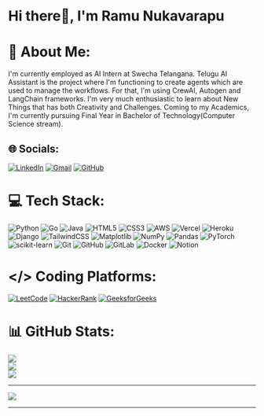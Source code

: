 # Hi there👋, I'm Ramu Nukavarapu
# 💫 About Me:
I'm currently employed as AI Intern at Swecha Telangana. Telugu AI Assistant is the project where I'm functioning to create agents which are used to manage the workflows. For that, I'm using CrewAI, Autogen and LangChain frameworks. I'm very much enthusiastic to learn about New Things that has both Creativity and Challenges. Coming to my Academics, I'm currently pursuing Final Year in Bachelor of Technology(Computer Science stream).


## 🌐 Socials:
[![LinkedIn](https://img.shields.io/badge/LinkedIn-%230077B5.svg?logo=linkedin&logoColor=white)](https://linkedin.com/in/ramu-nukavarapu) 
[![Gmail](https://img.shields.io/badge/Gmail-D14836?logo=gmail&logoColor=white)](mailto:ramunukavarapu2004@gmail.com)
[![GitHub](https://img.shields.io/badge/GitHub-%23121011.svg?logo=github&logoColor=white)](https://github.com/ramu-nukavarapu)


# 💻 Tech Stack:
![Python](https://img.shields.io/badge/python-3670A0?style=for-the-badge&logo=python&logoColor=ffdd54) ![Go](https://img.shields.io/badge/go-%2300ADD8.svg?style=for-the-badge&logo=go&logoColor=white) ![Java](https://img.shields.io/badge/java-%23ED8B00.svg?style=for-the-badge&logo=openjdk&logoColor=white) ![HTML5](https://img.shields.io/badge/html5-%23E34F26.svg?style=for-the-badge&logo=html5&logoColor=white) ![CSS3](https://img.shields.io/badge/css3-%231572B6.svg?style=for-the-badge&logo=css3&logoColor=white) ![AWS](https://img.shields.io/badge/AWS-%23FF9900.svg?style=for-the-badge&logo=amazon-aws&logoColor=white) ![Vercel](https://img.shields.io/badge/vercel-%23000000.svg?style=for-the-badge&logo=vercel&logoColor=white) ![Heroku](https://img.shields.io/badge/heroku-%23430098.svg?style=for-the-badge&logo=heroku&logoColor=white) ![Django](https://img.shields.io/badge/django-%23092E20.svg?style=for-the-badge&logo=django&logoColor=white) ![TailwindCSS](https://img.shields.io/badge/tailwindcss-%2338B2AC.svg?style=for-the-badge&logo=tailwind-css&logoColor=white) ![Matplotlib](https://img.shields.io/badge/Matplotlib-%23ffffff.svg?style=for-the-badge&logo=Matplotlib&logoColor=black) ![NumPy](https://img.shields.io/badge/numpy-%23013243.svg?style=for-the-badge&logo=numpy&logoColor=white) ![Pandas](https://img.shields.io/badge/pandas-%23150458.svg?style=for-the-badge&logo=pandas&logoColor=white) ![PyTorch](https://img.shields.io/badge/PyTorch-%23EE4C2C.svg?style=for-the-badge&logo=PyTorch&logoColor=white) ![scikit-learn](https://img.shields.io/badge/scikit--learn-%23F7931E.svg?style=for-the-badge&logo=scikit-learn&logoColor=white) ![Git](https://img.shields.io/badge/git-%23F05033.svg?style=for-the-badge&logo=git&logoColor=white) ![GitHub](https://img.shields.io/badge/github-%23121011.svg?style=for-the-badge&logo=github&logoColor=white) ![GitLab](https://img.shields.io/badge/gitlab-%23181717.svg?style=for-the-badge&logo=gitlab&logoColor=white) ![Docker](https://img.shields.io/badge/docker-%230db7ed.svg?style=for-the-badge&logo=docker&logoColor=white) ![Notion](https://img.shields.io/badge/Notion-%23000000.svg?style=for-the-badge&logo=notion&logoColor=white)

# </> Coding Platforms:
[![LeetCode](https://img.shields.io/badge/LeetCode-%23FFA116.svg?logo=LeetCode&logoColor=white)](https://leetcode.com/ramu-nukavarapu/)
[![HackerRank](https://img.shields.io/badge/HackerRank-%2320BE61.svg?logo=HackerRank&logoColor=white)](https://www.hackerrank.com/ramunukavarapu/)
[![GeeksforGeeks](https://img.shields.io/badge/GeeksforGeeks-%2300C792.svg?logo=GeeksforGeeks&logoColor=white)](https://auth.geeksforgeeks.org/user/ramunukavarapu/profile)

# 📊 GitHub Stats:
![](https://github-readme-stats.vercel.app/api?username=ramu-nukavarapu&theme=dark&hide_border=false&include_all_commits=false&count_private=false)<br/>
![](https://github-readme-streak-stats.herokuapp.com/?user=ramu-nukavarapu&theme=dark&hide_border=false)<br/>
![](https://github-readme-stats.vercel.app/api/top-langs/?username=ramu-nukavarapu&theme=dark&hide_border=false&include_all_commits=false&count_private=false&layout=compact)

---
[![](https://visitcount.itsvg.in/api?id=ramu-nukavarapu&icon=0&color=0)](https://visitcount.itsvg.in)

---
